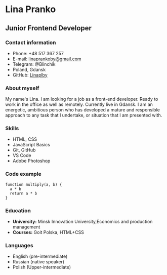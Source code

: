 # Lina Pranko
## Junior Frontend Developer
### Contact information
* Phone: +48 517 367 257
* E-mail: linaprankoby@gmail.com
* Telegram: @Blinchik
* Poland, Gdansk
* GitHub: [Linaplby](https://github.com/Linaplby)
### About myself
My name's Lina. I am looking for a job as a front-end developer. Ready to work in the office as well as remotely. Currently live in Gdansk.  I am an energetic, ambitious person who has developed a mature and responsible approach to any task that I undertake, or situation that I am presented with.
### Skills
* HTML, CSS
* JavaScript Basics
* Git, GitHub
* VS Code
* Adobe Photoshop
### Code example
```
function multiply(a, b) {
  a * b
  return a * b
}
```
### Education
* **University:**
Minsk Innovation University,Economics and production management
* **Courses:**
Goit Polska,  HTML+CSS
### Languages
* English (pre-intermediate)
* Russian  (native speaker)
* Polish (Upper-intermediate)
